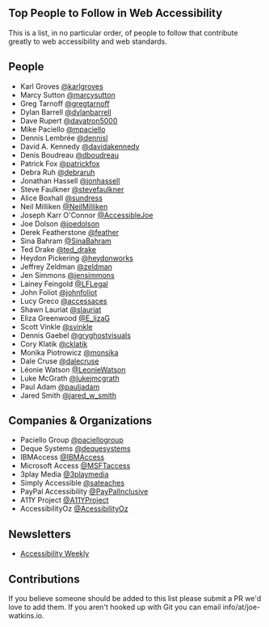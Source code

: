 ## Top People to Follow in Web Accessibility

This is a list, in no particular order, of people to follow that contribute greatly to web accessibility and web standards.

## People
- Karl Groves [@karlgroves](https://twitter.com/karlgroves)
- Marcy Sutton [@marcysutton](https://twitter.com/marcysutton)
- Greg Tarnoff [@gregtarnoff](https://twitter.com/gregtarnoff)
- Dylan Barrell	[@dylanbarrell](https://twitter.com/dylanbarrell)
- Dave Rupert [@davatron5000](https://twitter.com/davatron5000)
- Mike Paciello	[@mpaciello](https://twitter.com/mpaciello)
- Dennis Lembrée	[@dennisl](https://twitter.com/dennisl)
- David A. Kennedy [@davidakennedy](https://twitter.com/davidakennedy)
- Denis Boudreau	[@dboudreau](https://twitter.com/dboudreau)
- Patrick Fox	[@patrickfox](https://twitter.com/patrickfox)
- Debra Ruh	[@debraruh](https://twitter.com/debraruh)
- Jonathan Hassell	[@jonhassell](https://twitter.com/jonhassell)
- Steve Faulkner	[@stevefaulkner](https://twitter.com/stevefaulkner)
- Alice Boxhall	[@sundress](https://twitter.com/sundress)
- Neil Milliken	[@NeilMilliken](https://twitter.com/NeilMilliken)
- Joseph Karr O'Connor [@AccessibleJoe](https://twitter.com/AccessibleJoe)
- Joe Dolson [@joedolson](https://twitter.com/joedolson)
- Derek Featherstone [@feather](https://twitter.com/feather)
- Sina Bahram	[@SinaBahram](https://twitter.com/SinaBahram)
- Ted Drake	[@ted_drake](https://twitter.com/ted_drake)
- Heydon Pickering [@heydonworks](https://twitter.com/heydonworks)
- Jeffrey Zeldman	[@zeldman](https://twitter.com/zeldman)
- Jen Simmons	[@jensimmons](https://twitter.com/jensimmons)
- Lainey Feingold [@LFLegal](https://twitter.com/LFLegal)
- John Foliot [@johnfoliot](https://twitter.com/johnfoliot)
- Lucy Greco [@accessaces](https://twitter.com/accessaces)
- Shawn Lauriat [@slauriat](https://twitter.com/slauriat)
- Eliza Greenwood [@E_lizaG](https://twitter.com/E_lizaG)
- Scott Vinkle [@svinkle](https://twitter.com/svinkle)
- Dennis Gaebel [@gryghostvisuals](https://twitter.com/gryghostvisuals)
- Cory Klatik [@cklatik](https://twitter.com/cklatik)
- Monika Piotrowicz [@monsika](https://twitter.com/monsika)
- Dale Cruse [@dalecruse](https://twitter.com/dalecruse)
- Léonie Watson [@LeonieWatson](https://twitter.com/LeonieWatson)
- Luke McGrath [@lukejmcgrath](https://twitter.com/lukejmcgrath)
- Paul Adam [@pauljadam](https://twitter.com/pauljadam)
- Jared Smith [@jared_w_smith](https://twitter.com/jared_w_smith)


## Companies & Organizations

- Paciello Group [@paciellogroup](https://twitter.com/paciellogroup)
- Deque Systems [@dequesystems](http://www.deque.com/)
- IBMAccess [@IBMAccess](https://twitter.com/IBMAccess)
- Microsoft Access	[@MSFTaccess](https://twitter.com/MSFTaccess)
- 3play Media	[@3playmedia](https://twitter.com/3playmedia)
- Simply Accessible	[@sateaches](https://twitter.com/sateaches)
- PayPal Accessibility [@PayPalInclusive](https://twitter.com/PayPalInclusive)
- A11Y Project [@A11YProject](https://twitter.com/A11YProject)
- AccessibilityOz [@AcessibilityOz](https://twitter.com/accessibilityoz)

## Newsletters
- [Accessibility Weekly](http://a11yweekly.com/)

## Contributions
If you believe someone should be added to this list please submit a PR we'd love to add them. If you aren't hooked up with Git you can email info/at/joe-watkins.io.
